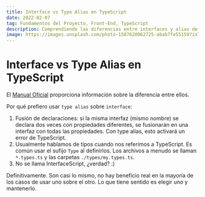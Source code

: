 ```yaml
---
title: Interface vs Type Alias en TypeScript
date: 2022-02-07
tag: Fundamentos del Proyecto, Front-End, TypeScript
description: Comprendiendo las diferencias entre interfaces y alias de tipos en TypeScript
image: https://images.unsplash.com/photo-1587620962725-abab7fe55159?ixlib=rb-4.0.3&ixid=M3wxMjA3fDB8MHxwaG90by1wYWdlfHx8fGVufDB8fHx8fA%3D%3D&auto=format&fit=crop&w=1631&q=80
---
```


# Interface vs Type Alias en TypeScript

El [Manual Oficial](https://www.typescriptlang.org/docs/handbook/2/everyday-types.html#differences-between-type-aliases-and-interfaces) proporciona información sobre la diferencia entre ellos.

Por qué prefiero usar `type alias` sobre `interface`:

1. Fusión de declaraciones: si la misma interfaz (mismo nombre) se declara dos veces con propiedades diferentes, se fusionarán en una interfaz con todas las propiedades. Con type alias, esto activará un error de TypeScript.
2. Usualmente hablamos de tipos cuando nos referimos a TypeScript. Es común usar el sufijo `Type` al definirlos. Los archivos a menudo se llaman `*.types.ts` y las carpetas `./types/my.types.ts`.
3. No se llama InterfaceScript, ¿verdad? :)

Definitivamente. Son casi lo mismo, no hay beneficio real en la mayoría de los casos de usar uno sobre el otro. Lo que tiene sentido es elegir uno y mantenerlo.